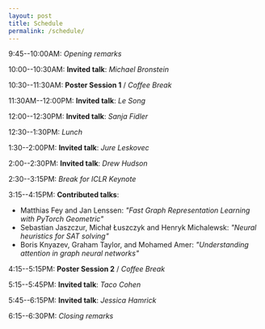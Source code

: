 ```yaml
---
layout: post
title: Schedule
permalink: /schedule/
---
```


9:45--10:00AM: *Opening remarks*

10:00--10:30AM: **Invited talk**: *Michael Bronstein*

10:30--11:30AM: **Poster Session 1** / *Coffee Break*

11:30AM--12:00PM: **Invited talk**: *Le Song*

12:00--12:30PM: **Invited talk**: *Sanja Fidler*

12:30--1:30PM: *Lunch*

1:30--2:00PM: **Invited talk**: *Jure Leskovec*

2:00--2:30PM: **Invited talk**: *Drew Hudson*

2:30--3:15PM: *Break for ICLR Keynote*

3:15--4:15PM: **Contributed talks**:
- Matthias Fey and Jan Lenssen: *"Fast Graph Representation Learning with PyTorch Geometric"*
- Sebastian Jaszczur, Michał Łuszczyk and Henryk Michalewsk: *"Neural heuristics for SAT solving"*
- Boris Knyazev, Graham Taylor, and Mohamed Amer: *"Understanding attention in graph neural networks"*

4:15--5:15PM: **Poster Session 2** / *Coffee Break*

5:15--5:45PM: **Invited talk**: *Taco Cohen*

5:45--6:15PM: **Invited talk**: *Jessica Hamrick*

6:15--6:30PM: *Closing remarks*
